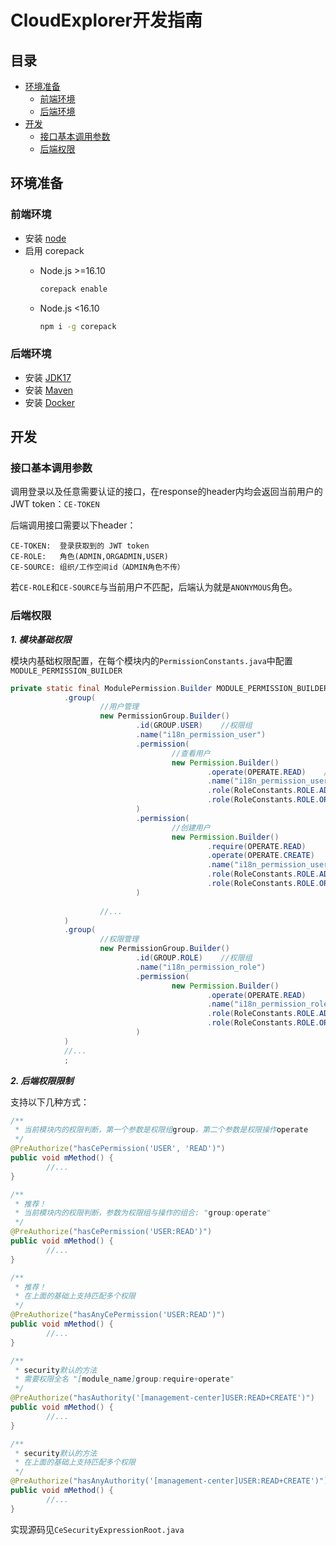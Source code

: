 # CloudExplorer开发指南


## 目录

- [环境准备](#环境准备)
  - [前端环境](#前端环境)
  - [后端环境](#后端环境)
- [开发](#开发)
  - [接口基本调用参数](#接口基本调用参数)
  - [后端权限](#后端权限)
  


## 环境准备

### 前端环境

- 安装 [node](https://nodejs.org/)
- 启用 corepack
  - Node.js >=16.10

    ```bash
    corepack enable
    ```
  - Node.js <16.10

    ```bash
    npm i -g corepack
    ```


### 后端环境
- 安装 [JDK17](https://www.oracle.com/java/technologies/javase/jdk17-archive-downloads.html)
- 安装 [Maven](https://maven.apache.org/download.cgi)
- 安装 [Docker](https://www.docker.com/)


## 开发
### 接口基本调用参数

调用登录以及任意需要认证的接口，在response的header内均会返回当前用户的 JWT token：`CE-TOKEN`


后端调用接口需要以下header：
```
CE-TOKEN:  登录获取到的 JWT token
CE-ROLE:   角色(ADMIN,ORGADMIN,USER)
CE-SOURCE: 组织/工作空间id（ADMIN角色不传）
```
若`CE-ROLE`和`CE-SOURCE`与当前用户不匹配，后端认为就是`ANONYMOUS`角色。


### 后端权限

***1. 模块基础权限***

模块内基础权限配置，在每个模块内的`PermissionConstants.java`中配置`MODULE_PERMISSION_BUILDER`

```java
private static final ModulePermission.Builder MODULE_PERMISSION_BUILDER = new ModulePermission.Builder()
            .group(
                    //用户管理
                    new PermissionGroup.Builder()
                            .id(GROUP.USER)    //权限组
                            .name("i18n_permission_user")
                            .permission(
                                    //查看用户
                                    new Permission.Builder()
                                            .operate(OPERATE.READ)    //权限操作
                                            .name("i18n_permission_user_read")
                                            .role(RoleConstants.ROLE.ADMIN)    //生效的角色
                                            .role(RoleConstants.ROLE.ORGADMIN)
                            )
                            .permission(
                                    //创建用户
                                    new Permission.Builder()
                                            .require(OPERATE.READ)      //该权限的基础权限
                                            .operate(OPERATE.CREATE)    //权限操作
                                            .name("i18n_permission_user_create")
                                            .role(RoleConstants.ROLE.ADMIN)    //生效的角色
                                            .role(RoleConstants.ROLE.ORGADMIN)
                            )
                            
                    //...
            )
            .group(
                    //权限管理
                    new PermissionGroup.Builder()
                            .id(GROUP.ROLE)    //权限组
                            .name("i18n_permission_role")
                            .permission(
                                    new Permission.Builder()
                                            .operate(OPERATE.READ)
                                            .name("i18n_permission_role_read")
                                            .role(RoleConstants.ROLE.ADMIN)
                                            .role(RoleConstants.ROLE.ORGADMIN)
                            )
            )
            //...
            ;


```

***2. 后端权限限制***

支持以下几种方式：
```java
/**
 * 当前模块内的权限判断，第一个参数是权限组group，第二个参数是权限操作operate
 */
@PreAuthorize("hasCePermission('USER', 'READ')")
public void mMethod() {
        //...
}

/**
 * 推荐！
 * 当前模块内的权限判断，参数为权限组与操作的组合: "group:operate"
 */
@PreAuthorize("hasCePermission('USER:READ')")
public void mMethod() {
        //...
}

/**
 * 推荐！
 * 在上面的基础上支持匹配多个权限
 */
@PreAuthorize("hasAnyCePermission('USER:READ')")
public void mMethod() {
        //...
}

/**
 * security默认的方法
 * 需要权限全名 "[module_name]group:require+operate"
 */
@PreAuthorize("hasAuthority('[management-center]USER:READ+CREATE')")
public void mMethod() {
        //...
}

/**
 * security默认的方法
 * 在上面的基础上支持匹配多个权限
 */
@PreAuthorize("hasAnyAuthority('[management-center]USER:READ+CREATE')")
public void mMethod() {
        //...
}


```

实现源码见`CeSecurityExpressionRoot.java`


